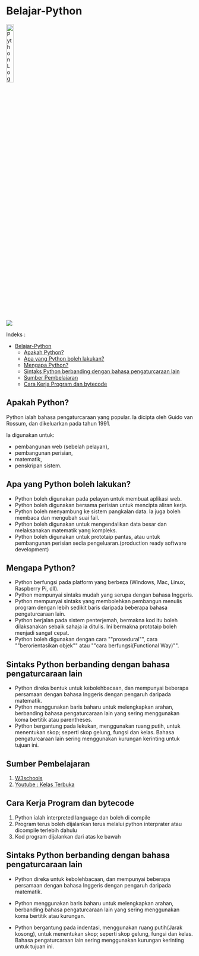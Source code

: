 # Belajar-Python

<img src="https://upload.wikimedia.org/wikipedia/commons/thumb/f/f8/Python_logo_and_wordmark.svg/2560px-Python_logo_and_wordmark.svg.png" alt="Python Logo" width="20%" />

![](https://us-central1-progress-markdown.cloudfunctions.net/progress/17)

Indeks :
- [Belajar-Python](#belajar-python)
  - [Apakah Python?](#apakah-python)
  - [Apa yang Python boleh lakukan?](#apa-yang-python-boleh-lakukan)
  - [Mengapa Python?](#mengapa-python)
  - [Sintaks Python berbanding dengan bahasa pengaturcaraan lain](#sintaks-python-berbanding-dengan-bahasa-pengaturcaraan-lain)
  - [Sumber Pembelajaran](#sumber-pembelajaran)
  - [Cara Kerja Program dan bytecode](#cara-kerja-program-dan-bytecode)

## Apakah Python?
Python ialah bahasa pengaturcaraan yang popular. Ia dicipta oleh Guido van Rossum, dan dikeluarkan pada tahun 1991.

Ia digunakan untuk:
+ pembangunan web (sebelah pelayan),
+ pembangunan perisian,
+ matematik,
+ penskripan sistem.

## Apa yang Python boleh lakukan?
+ Python boleh digunakan pada pelayan untuk membuat aplikasi web.
+ Python boleh digunakan bersama perisian untuk mencipta aliran kerja.
+ Python boleh menyambung ke sistem pangkalan data. Ia juga boleh membaca dan mengubah suai fail.
+ Python boleh digunakan untuk mengendalikan data besar dan melaksanakan matematik yang kompleks.
+ Python boleh digunakan untuk prototaip pantas, atau untuk pembangunan perisian sedia pengeluaran.(production ready software development)

## Mengapa Python?
+ Python berfungsi pada platform yang berbeza (Windows, Mac, Linux, Raspberry Pi, dll).
+ Python mempunyai sintaks mudah yang serupa dengan bahasa Inggeris.
+ Python mempunyai sintaks yang membolehkan pembangun menulis program dengan lebih sedikit baris daripada beberapa bahasa pengaturcaraan lain.
+ Python berjalan pada sistem penterjemah, bermakna kod itu boleh dilaksanakan sebaik sahaja ia ditulis. Ini bermakna prototaip boleh menjadi sangat cepat.
+ Python boleh digunakan dengan cara ""prosedural"", cara ""berorientasikan objek"" atau ""cara berfungsi(Functional Way)"".

## Sintaks Python berbanding dengan bahasa pengaturcaraan lain
+ Python direka bentuk untuk kebolehbacaan, dan mempunyai beberapa persamaan dengan bahasa Inggeris dengan pengaruh daripada matematik.
+ Python menggunakan baris baharu untuk melengkapkan arahan, berbanding bahasa pengaturcaraan lain yang sering menggunakan koma bertitik atau parentheses.
+ Python bergantung pada lekukan, menggunakan ruang putih, untuk menentukan skop; seperti skop gelung, fungsi dan kelas. Bahasa pengaturcaraan lain sering menggunakan kurungan kerinting untuk tujuan ini.


## Sumber Pembelajaran
1. [W3schools](https://www.w3schools.com/python/default.asp)
2. [Youtube : Kelas Terbuka](https://www.youtube.com/playlist?list=PLZS-MHyEIRo59lUBwU-XHH7Ymmb04ffOY)

## Cara Kerja Program dan bytecode

1. Python ialah interpreted language dan boleh di compile
2. Program terus boleh dijalankan terus melalui python interprater
atau dicompile terlebih dahulu
3. Kod program dijalankan dari atas ke bawah

## Sintaks Python berbanding dengan bahasa pengaturcaraan lain

+ Python direka untuk kebolehbacaan, dan mempunyai beberapa persamaan dengan bahasa Inggeris dengan pengaruh daripada matematik.

+ Python menggunakan baris baharu untuk melengkapkan arahan, berbanding bahasa pengaturcaraan lain yang sering menggunakan koma bertitik atau kurungan.

+ Python bergantung pada indentasi, menggunakan ruang putih(Jarak kosong), untuk menentukan skop; seperti skop gelung, fungsi dan kelas. Bahasa pengaturcaraan lain sering menggunakan kurungan kerinting untuk tujuan ini.